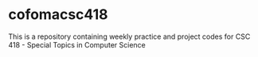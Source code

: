 # cofomacsc418
This is a repository containing weekly practice and project codes for CSC 418 - Special Topics in Computer Science
